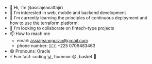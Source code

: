 - 👋 Hi, I’m @assiajeanattajiri
- 👀 I'm interested in web, mobile and backend development
- 🌱 I'm currently learning the principles of continuous deployment and how to use the terraform platform.
- 💞️ I'm looking to collaborate on fintech-type projects
- 📫 How to reach me
  - email: assiajeanngoran@gmail.com
  - phone number: 🇨🇮 +225 0709483463 
- 😄 Pronouns: Oracle
- ⚡ Fun fact: coding 💻, hummor 😄, basket 🏀 

<!---
assiajeanattajiri/assiajeanattajiri is a ✨ special ✨ repository because its `README.md` (this file) appears on your GitHub profile.
You can click the Preview link to take a look at your changes.
--->
